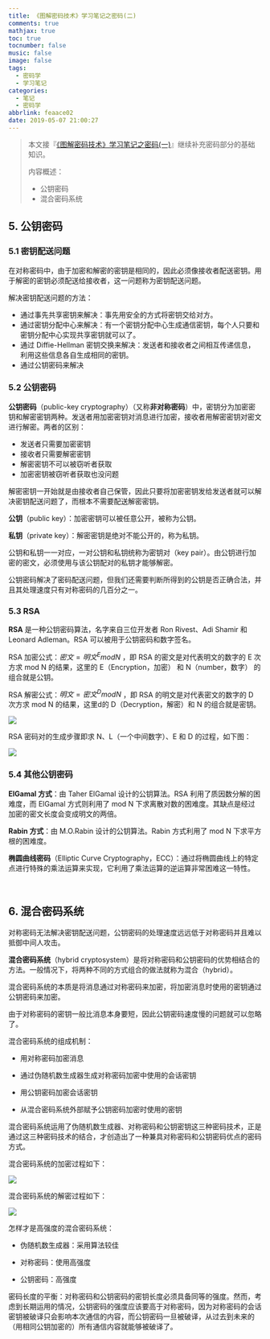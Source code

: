 ```yaml
---
title: 《图解密码技术》学习笔记之密码(二)
comments: true
mathjax: true
toc: true
tocnumber: false
music: false
image: false
tags:
  - 密码学
  - 学习笔记
categories: 
  - 笔记
  - 密码学
abbrlink: feaace02
date: 2019-05-07 21:00:27
---
```


> 本文接『[《图解密码技术》学习笔记之密码(一)]( <https://wiki.hushhw.cn/posts/418f8d38.html>)』继续补充密码部分的基础知识。
>
> 内容概述：
>
> * 公钥密码
> * 混合密码系统

<!----more--->



## 5. 公钥密码

### 5.1 密钥配送问题

在对称密码中，由于加密和解密的密钥是相同的，因此必须像接收者配送密钥。用于解密的密钥必须配送给接收者，这一问题称为密钥配送问题。

解决密钥配送问题的方法：

* 通过事先共享密钥来解决：事先用安全的方式将密钥交给对方。
* 通过密钥分配中心来解决：有一个密钥分配中心生成通信密钥，每个人只要和密钥分配中心实现共享密钥就可以了。
* 通过 Diffie-Hellman 密钥交换来解决：发送者和接收者之间相互传递信息，利用这些信息各自生成相同的密钥。
* 通过公钥密码来解决

### 5.2 公钥密码

**公钥密码**（public-key cryptography）（又称**非对称密码**）中，密钥分为加密密钥和解密密钥两种。发送者用加密密钥对消息进行加密，接收者用解密密钥对密文进行解密。两者的区别：

* 发送者只需要加密密钥
* 接收者只需要解密密钥
* 解密密钥不可以被窃听者获取
* 加密密钥被窃听者获取也没问题

解密密钥一开始就是由接收者自己保管，因此只要将加密密钥发给发送者就可以解决密钥配送问题了，而根本不需要配送解密密钥。

**公钥**（public key）：加密密钥可以被任意公开，被称为公钥。

**私钥**（private key）：解密密钥是绝对不能公开的，称为私钥。

公钥和私钥一一对应，一对公钥和私钥统称为密钥对（key pair）。由公钥进行加密的密文，必须使用与该公钥配对的私钥才能够解密。

公钥密码解决了密码配送问题，但我们还需要判断所得到的公钥是否正确合法，并且其处理速度只有对称密码的几百分之一。

### 5.3 RSA

**RSA** 是一种公钥密码算法，名字来自三位开发者 Ron Rivest、Adi Shamir 和 Leonard Adleman。RSA 可以被用于公钥密码和数字签名。

RSA 加密公式：$密文 = 明文^EmodN$ ，即 RSA 的密文是对代表明文的数字的 E 次方求 mod N 的结果，这里的 E（Encryption，加密） 和 N（number，数字） 的组合就是公钥。

RSA 解密公式：$明文 = 密文^D modN$ ，即 RSA 的明文是对代表密文的数字的 D 次方求 mod N 的结果，这里d的 D（Decryption，解密）和 N 的组合就是密钥。

![](https://photo.hushhw.cn/images/wKioL1hemhCT2YyuAAB521Eadok617.png)

RSA 密码对的生成步骤即求 N、L（一个中间数字）、E 和 D 的过程，如下图：

![](https://photo.hushhw.cn/images/20190113152536907.png)

### 5.4 其他公钥密码

**ElGamal 方式**：由 Taher ElGamal 设计的公钥算法。RSA 利用了质因数分解的困难度，而 ElGamal 方式则利用了 mod N 下求离散对数的困难度。其缺点是经过加密的密文长度会变成明文的两倍。

**Rabin 方式**：由 M.O.Rabin 设计的公钥算法。Rabin 方式利用了 mod N 下求平方根的困难度。

**椭圆曲线密码**（Elliptic Curve Cryptography，ECC）：通过将椭圆曲线上的特定点进行特殊的乘法运算来实现，它利用了乘法运算的逆运算非常困难这一特性。

​       

## 6. 混合密码系统

对称密码无法解决密钥配送问题，公钥密码的处理速度远远低于对称密码并且难以抵御中间人攻击。

**混合密码系统**（hybrid cryptosystem）是将对称密码和公钥密码的优势相结合的方法。一般情况下，将两种不同的方式组合的做法就称为混合（hybrid）。

混合密码系统的本质是将消息通过对称密码来加密，将加密消息时使用的密钥通过公钥密码来加密。

由于对称密码的密钥一般比消息本身要短，因此公钥密码速度慢的问题就可以忽略了。

混合密码系统的组成机制：

* 用对称密码加密消息

* 通过伪随机数生成器生成对称密码加密中使用的会话密钥

* 用公钥密码加密会话密钥

* 从混合密码系统外部赋予公钥密码加密时使用的密钥

混合密码系统运用了伪随机数生成器、对称密码和公钥密钥这三种密码技术，正是通过这三种密码技术的结合，才创造出了一种兼具对称密码和公钥密码优点的密码方式。

混合密码系统的加密过程如下：

![](https://photo.hushhw.cn/images/101_22.png)

混合密码系统的解密过程如下：

![](https://photo.hushhw.cn/images/101_21.png)



怎样才是高强度的混合密码系统：

* 伪随机数生成器：采用算法较佳

* 对称密码：使用高强度

* 公钥密码：高强度

密码长度的平衡：对称密码和公钥密码的密钥长度必须具备同等的强度。然而，考虑到长期运用的情况，公钥密码的强度应该要高于对称密码，因为对称密码的会话密钥被破译只会影响本次通信的内容，而公钥密码一旦被破译，从过去到未来的（用相同公钥加密的）所有通信内容就能够被破译了。